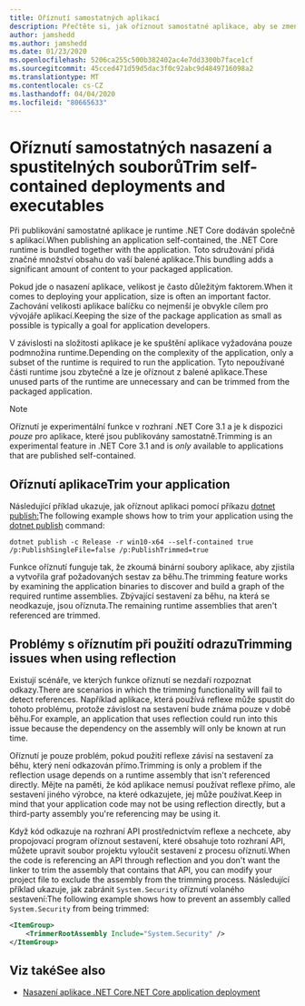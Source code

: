```yaml
---
title: Oříznutí samostatných aplikací
description: Přečtěte si, jak oříznout samostatné aplikace, aby se zmenšila jejich velikost. .NET Core sdružuje runtime s aplikací, která je publikována samostatně a obecně obsahuje více runtime pak je nezbytné.
author: jamshedd
ms.author: jamshedd
ms.date: 01/23/2020
ms.openlocfilehash: 5206ca255c500b382402ac4e7dd3300b7face1cf
ms.sourcegitcommit: 45cced471d59d5dac3f0c92abc9d4849716098a2
ms.translationtype: MT
ms.contentlocale: cs-CZ
ms.lasthandoff: 04/04/2020
ms.locfileid: "80665633"
---
```

# <a name="trim-self-contained-deployments-and-executables"></a><span data-ttu-id="30ec3-104">Oříznutí samostatných nasazení a spustitelných souborů</span><span class="sxs-lookup"><span data-stu-id="30ec3-104">Trim self-contained deployments and executables</span></span>

<span data-ttu-id="30ec3-105">Při publikování samostatné aplikace je runtime .NET Core dodáván společně s aplikací.</span><span class="sxs-lookup"><span data-stu-id="30ec3-105">When publishing an application self-contained, the .NET Core runtime is bundled together with the application.</span></span> <span data-ttu-id="30ec3-106">Toto sdružování přidá značné množství obsahu do vaší balené aplikace.</span><span class="sxs-lookup"><span data-stu-id="30ec3-106">This bundling adds a significant amount of content to your packaged application.</span></span>

<span data-ttu-id="30ec3-107">Pokud jde o nasazení aplikace, velikost je často důležitým faktorem.</span><span class="sxs-lookup"><span data-stu-id="30ec3-107">When it comes to deploying your application, size is often an important factor.</span></span> <span data-ttu-id="30ec3-108">Zachování velikosti aplikace balíčku co nejmenší je obvykle cílem pro vývojáře aplikací.</span><span class="sxs-lookup"><span data-stu-id="30ec3-108">Keeping the size of the package application as small as possible is typically a goal for application developers.</span></span>

<span data-ttu-id="30ec3-109">V závislosti na složitosti aplikace je ke spuštění aplikace vyžadována pouze podmnožina runtime.</span><span class="sxs-lookup"><span data-stu-id="30ec3-109">Depending on the complexity of the application, only a subset of the runtime is required to run the application.</span></span> <span data-ttu-id="30ec3-110">Tyto nepoužívané části runtime jsou zbytečné a lze je oříznout z balené aplikace.</span><span class="sxs-lookup"><span data-stu-id="30ec3-110">These unused parts of the runtime are unnecessary and can be trimmed from the packaged application.</span></span>

> [!NOTE]
> <span data-ttu-id="30ec3-111">Oříznutí je experimentální funkce v rozhraní .NET Core 3.1 a je k dispozici _pouze_ pro aplikace, které jsou publikovány samostatně.</span><span class="sxs-lookup"><span data-stu-id="30ec3-111">Trimming is an experimental feature in .NET Core 3.1 and is _only_ available to applications that are published self-contained.</span></span>

## <a name="trim-your-application"></a><span data-ttu-id="30ec3-112">Oříznutí aplikace</span><span class="sxs-lookup"><span data-stu-id="30ec3-112">Trim your application</span></span>

<span data-ttu-id="30ec3-113">Následující příklad ukazuje, jak oříznout aplikaci pomocí příkazu [dotnet publish:](../tools/dotnet-publish.md)</span><span class="sxs-lookup"><span data-stu-id="30ec3-113">The following example shows how to trim your application using the [dotnet publish](../tools/dotnet-publish.md) command:</span></span>

```dotnetcli
dotnet publish -c Release -r win10-x64 --self-contained true /p:PublishSingleFile=false /p:PublishTrimmed=true
```

<span data-ttu-id="30ec3-114">Funkce oříznutí funguje tak, že zkoumá binární soubory aplikace, aby zjistila a vytvořila graf požadovaných sestav za běhu.</span><span class="sxs-lookup"><span data-stu-id="30ec3-114">The trimming feature works by examining the application binaries to discover and build a graph of the required runtime assemblies.</span></span> <span data-ttu-id="30ec3-115">Zbývající sestavení za běhu, na která se neodkazuje, jsou oříznuta.</span><span class="sxs-lookup"><span data-stu-id="30ec3-115">The remaining runtime assemblies that aren't referenced are trimmed.</span></span>

## <a name="trimming-issues-when-using-reflection"></a><span data-ttu-id="30ec3-116">Problémy s oříznutím při použití odrazu</span><span class="sxs-lookup"><span data-stu-id="30ec3-116">Trimming issues when using reflection</span></span>

<span data-ttu-id="30ec3-117">Existují scénáře, ve kterých funkce oříznutí se nezdaří rozpoznat odkazy.</span><span class="sxs-lookup"><span data-stu-id="30ec3-117">There are scenarios in which the trimming functionality will fail to detect references.</span></span> <span data-ttu-id="30ec3-118">Například aplikace, která používá reflexe může spustit do tohoto problému, protože závislost na sestavení bude známa pouze v době běhu.</span><span class="sxs-lookup"><span data-stu-id="30ec3-118">For example, an application that uses reflection could run into this issue because the dependency on the assembly will only be known at run time.</span></span>

<span data-ttu-id="30ec3-119">Oříznutí je pouze problém, pokud použití reflexe závisí na sestavení za běhu, který není odkazován přímo.</span><span class="sxs-lookup"><span data-stu-id="30ec3-119">Trimming is only a problem if the reflection usage depends on a runtime assembly that isn't referenced directly.</span></span> <span data-ttu-id="30ec3-120">Mějte na paměti, že kód aplikace nemusí používat reflexe přímo, ale sestavení jiného výrobce, na které odkazujete, jej může používat.</span><span class="sxs-lookup"><span data-stu-id="30ec3-120">Keep in mind that your application code may not be using reflection directly, but a third-party assembly you're referencing may be using it.</span></span>

<span data-ttu-id="30ec3-121">Když kód odkazuje na rozhraní API prostřednictvím reflexe a nechcete, aby propojovací program oříznout sestavení, které obsahuje toto rozhraní API, můžete upravit soubor projektu vyloučit sestavení z procesu oříznutí.</span><span class="sxs-lookup"><span data-stu-id="30ec3-121">When the code is referencing an API through reflection and you don't want the linker to trim the assembly that contains that API, you can modify your project file to exclude the assembly from the trimming process.</span></span> <span data-ttu-id="30ec3-122">Následující příklad ukazuje, jak zabránit `System.Security` oříznutí volaného sestavení:</span><span class="sxs-lookup"><span data-stu-id="30ec3-122">The following example shows how to prevent an assembly called `System.Security` from being trimmed:</span></span>

```xml
<ItemGroup>
    <TrimmerRootAssembly Include="System.Security" />
</ItemGroup>
```

## <a name="see-also"></a><span data-ttu-id="30ec3-123">Viz také</span><span class="sxs-lookup"><span data-stu-id="30ec3-123">See also</span></span>

- [<span data-ttu-id="30ec3-124">Nasazení aplikace .NET Core</span><span class="sxs-lookup"><span data-stu-id="30ec3-124">.NET Core application deployment</span></span>](index.md)
